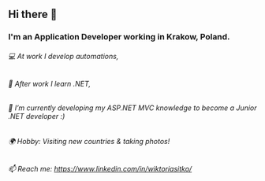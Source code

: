 ## Hi there 👋
### I'm an Application Developer working in Krakow, Poland. 

###### 💻 At work I develop automations, 
###### 👀 After work I learn .NET, 
###### 🌱 I’m currently developing my ASP.NET MVC knowledge to become a Junior .NET developer :) 
###### 🌍 Hobby: Visiting new countries & taking photos!
###### 📫 Reach me: https://www.linkedin.com/in/wiktoriasitko/
